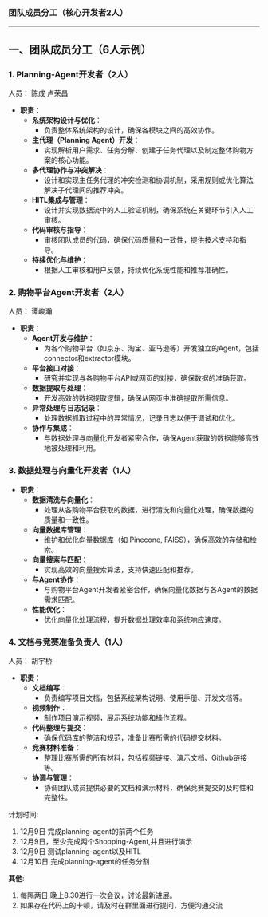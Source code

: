 
### 团队成员分工（核心开发者2人）

---

## **一、团队成员分工（6人示例）**

### **1. Planning-Agent开发者（2人）**
人员： 陈成 卢荣昌

- **职责**：
    - **系统架构设计与优化**：
        - 负责整体系统架构的设计，确保各模块之间的高效协作。
    - **主代理（Planning Agent）开发**：
        - 实现解析用户需求、任务分解、创建子任务代理以及制定整体购物方案的核心功能。
    - **多代理协作与冲突解决**：
        - 设计和实现主任务代理的冲突检测和协调机制，采用规则或优化算法解决子代理间的推荐冲突。
    - **HITL集成与管理**：
        - 设计并实现数据流中的人工验证机制，确保系统在关键环节引入人工审核。
    - **代码审核与指导**：
        - 审核团队成员的代码，确保代码质量和一致性，提供技术支持和指导。
    - **持续优化与维护**：
        - 根据人工审核和用户反馈，持续优化系统性能和推荐准确性。

### **2. 购物平台Agent开发者（2人）**
人员： 谭峻瀚
- **职责**：
    - **Agent开发与维护**：
        - 为各个购物平台（如京东、淘宝、亚马逊等）开发独立的Agent，包括connector和extractor模块。
    - **平台接口对接**：
        - 研究并实现与各购物平台API或网页的对接，确保数据的准确获取。
    - **数据提取与处理**：
        - 开发高效的数据提取逻辑，确保从网页中准确提取所需信息。
    - **异常处理与日志记录**：
        - 处理数据抓取过程中的异常情况，记录日志以便于调试和优化。
    - **协作与集成**：
        - 与数据处理与向量化开发者紧密合作，确保Agent获取的数据能够高效地被处理和利用。

### **3. 数据处理与向量化开发者（1人）**

- **职责**：
    - **数据清洗与向量化**：
        - 处理从各购物平台获取的数据，进行清洗和向量化处理，确保数据的质量和一致性。
    - **向量数据库管理**：
        - 维护和优化向量数据库（如 Pinecone, FAISS），确保高效的存储和检索。
    - **向量搜索与匹配**：
        - 实现高效的向量搜索算法，支持快速匹配和推荐。
    - **与Agent协作**：
        - 与购物平台Agent开发者紧密合作，确保向量化数据与各Agent的数据需求匹配。
    - **性能优化**：
        - 优化向量化处理流程，提升数据处理效率和系统响应速度。



### **4. 文档与竞赛准备负责人（1人）**
人员： 胡宇桥
- **职责**：
    - **文档编写**：
        - 负责编写项目文档，包括系统架构说明、使用手册、开发文档等。
    - **视频制作**：
        - 制作项目演示视频，展示系统功能和操作流程。
    - **代码整理与提交**：
        - 确保代码库的整洁和规范，准备比赛所需的代码提交材料。
    - **竞赛材料准备**：
        - 整理比赛所需的所有材料，包括视频链接、演示文档、Github链接等。
    - **协调与管理**：
        - 协调团队成员提供必要的文档和演示材料，确保竞赛提交的及时性和完整性。

计划时间:
1. 12月9日 完成planning-agent的前两个任务
2. 12月9日，至少完成两个Shopping-Agent,并且进行演示
3. 12月9日 测试planning-agent以及HITL
4. 12月10日 完成planning-agent的任务分割

**其他**:
1. 每隔两日,晚上8.30进行一次会议，讨论最新进展。
2. 如果存在代码上的卡顿，请及时在群里面进行提问，方便沟通交流